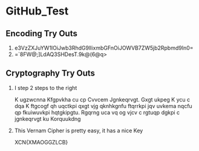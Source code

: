 # GitHub_Test

## Encoding Try Outs

1. e3VzZXJuYW1lOiJwb3RhdG9lIixmbGFnOiJOWVB7ZW5jb2Rpbmd9In0=
2. =`8FW@;]LdAQ3SHDesT.9k@(6@q>

## Cryptography Try Outs

1. I step 2 steps to the right

   K ugzwcnna Kfgpvkha cu cp Cvvcem Jgnkeqrvgt. Gxgt ukpeg K ycu c dqa K ftgcogf qh uqctkpi qxgt vjg qknhkgnfu ftqrrkpi jqv uvkema nqcfu qp fkuiwuvkpi hqtgkipgtu. Rgqrng uca vq og vjcv c rgtuqp dgkpi c jgnkeqrvgt ku Korquukdng   
2. This Vernam Cipher is pretty easy, it has a nice Key

   XCN{XMAOGGZLCB}   
